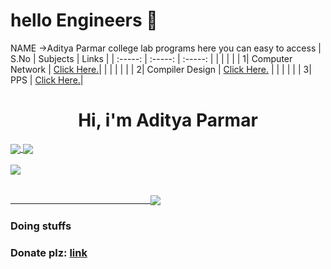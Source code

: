 
# hello Engineers 👋

NAME ->Aditya Parmar 
college lab programs here
you can easy to access
|   S.No  | 	Subjects   | 	Links	 | 
| 	:-----:	 | 	:-----:	 | 	:-----:	 | 
|    |          |                                                        |
| 	1| Computer Network	| 	[Click Here.](https://github.com/AdityaParmar-23/LABS/blob/427833cd11361fe9e9613bc2c8a4c837d859d5f2/CN%20file/Computer%20Network%20Aditya%20Singh%20Parmar.pdf)|                                                           |
|    |          |                                                        |
| 	2| 	Compiler Design	| 	[Click Here.](https://github.com/AdityaParmar-23/LABS/blob/ff59a4103973a93a16716e2aef28161feff9f491/CD%20File/CDLAB%20MANUAL%202024-25new%20formatAditya%20Singh%20Parmar.pdf) | 
|    |          |                                                        |
| 	3| 	PPS | 	[Click Here.]()| 

 <h1 align="center">Hi, i'm Aditya Parmar</h2>

<a href="https://github.com/AdityaParmar-23/LABS.git">
  <img align="center" src="https://github-readme-stats.vercel.app/api?username=argvsc47&theme=radical&show_icons=true" />
</a>

<a href="https://github.com/AdityaParmar-23/LABS.git">
  <img align="center" src="https://github-readme-stats.vercel.app/api/top-langs/?theme=radical&username=argvsc47&langs_count=3" />
</a>

<br />
<br />

<a href="https://github.com/ryo-ma/github-profile-trophy">
  <img align="center" src="https://github-profile-trophy.vercel.app/?username=argvsc47&theme=radical&margin-h=25&margin-w=25" />
</a>

<br />
<br />

<a href="https://github.com/AdityaParmar-23/LABS.git">
  <p>&emsp;&emsp;&emsp;&emsp;&emsp;&emsp;&emsp;&emsp;&emsp;&emsp;&emsp;&emsp;&emsp;&emsp;&emsp;&emsp;<img align="center" src="https://profile-counter.glitch.me/argvsc47/count.svg" /></p>
</a>

### Doing stuffs
### Donate plz: [link](https://buymeacoffee.com/argvsc47)
